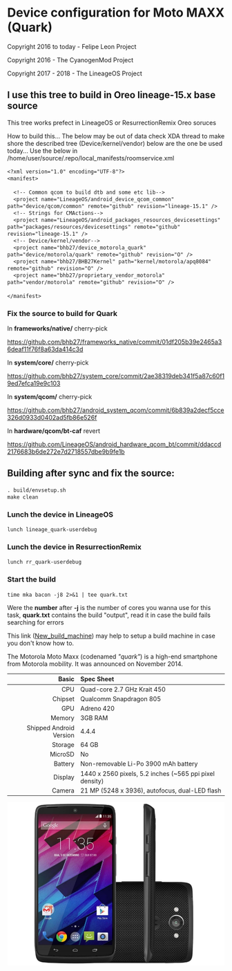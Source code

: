 # Device configuration for Moto MAXX (Quark)

Copyright 2016 to today - Felipe Leon Project

Copyright 2016 - The CyanogenMod Project

Copyright 2017 - 2018 - The LineageOS   Project

## I use this tree to build in Oreo lineage-15.x base source

This tree works prefect in LineageOS or ResurrectionRemix Oreo soruces

How to build this...
The below may be out of data check XDA thread to make shore the described tree (Device/kernel/vendor) below are the one be used today...
Use the below in /home/user/source/.repo/local_manifests/roomservice.xml

	<?xml version="1.0" encoding="UTF-8"?>
	<manifest>

	  <!-- Common qcom to build dtb and some etc lib-->
	  <project name="LineageOS/android_device_qcom_common" path="device/qcom/common" remote="github" revision="lineage-15.1" />
	  <!-- Strings for CMActions-->
	  <project name="LineageOS/android_packages_resources_devicesettings" path="packages/resources/devicesettings" remote="github" revision="lineage-15.1" />
	  <!-- Device/kernel/vendor-->
	  <project name="bhb27/device_motorola_quark" path="device/motorola/quark" remote="github" revision="O" />
	  <project name="bhb27/BHB27Kernel" path="kernel/motorola/apq8084" remote="github" revision="O" />
	  <project name="bhb27/proprietary_vendor_motorola" path="vendor/motorola" remote="github" revision="O" />

	</manifest>

### Fix the source to build for Quark

In **frameworks/native/** cherry-pick

https://github.com/bhb27/frameworks_native/commit/01df205b39e2465a36deaf11f76f8a63da414c3d

In **system/core/** cherry-pick

https://github.com/bhb27/system_core/commit/2ae38319deb341f5a87c60f19ed7efca19e9c103

In **system/qcom/** cherry-pick

https://github.com/bhb27/android_system_qcom/commit/6b839a2decf5cce326d0933d0402ad5fb86e526f

In **hardware/qcom/bt-caf** revert

https://github.com/LineageOS/android_hardware_qcom_bt/commit/ddaccd2176683b6de272e7d2718557dbe9b9fe1b

## Building after sync and fix the source:

	. build/envsetup.sh 
	make clean

### Lunch the device in LineageOS

	lunch lineage_quark-userdebug

### Lunch the device in ResurrectionRemix

	lunch rr_quark-userdebug

### Start the build

	time mka bacon -j8 2>&1 | tee quark.txt

Were the **number** after **-j** is the number of cores you wanna use for this task, **quark.txt** contains the build "output", read it in case the build fails searching for errors

This link ([New_build_machine](https://github.com/bhb27/scripts/blob/master/etc/new_machine.md#apt-get-install-start)) may help to setup a build machine in case you don't know how to.

The Motorola Moto Maxx (codenamed _"quark"_) is a high-end smartphone from Motorola mobility.
It was announced on November 2014.

Basic   | Spec Sheet
-------:|:-------------------------
CPU     | Quad-core 2.7 GHz Krait 450
Chipset | Qualcomm Snapdragon 805
GPU     | Adreno 420
Memory  | 3GB RAM
Shipped Android Version | 4.4.4
Storage | 64 GB
MicroSD | No
Battery | Non-removable Li-Po 3900 mAh battery
Display | 1440 x 2560 pixels, 5.2 inches (~565 ppi pixel density)
Camera  | 21 MP (5248 x 3936), autofocus, dual-LED flash


![MOTO MAXX](https://raw.githubusercontent.com/bhb27/scripts/f45458e4bc40dcc6d71ed933d49dad01a3b63f4b/etc/images/moto-maxx.jpg "MOTO MAXX")

